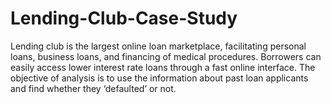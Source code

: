 # Lending-Club-Case-Study
Lending club is the largest online loan marketplace, facilitating personal loans, business loans, and financing of medical procedures.
Borrowers can easily access lower interest rate loans through a fast online interface.
The objective of analysis is to use the information about past loan applicants and find whether they ‘defaulted’ or not.
